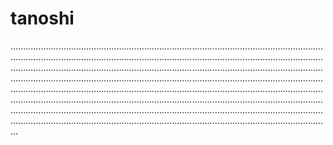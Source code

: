 # tanoshi

...................................................................................................................................................................................................................................................................................................................................................................................................................................................................................................................................................................................................................................................................................................................................................................................................................................................................................................................................................................................................................................